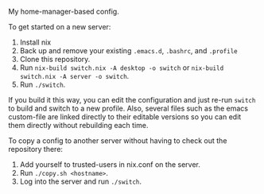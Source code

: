 My home-manager-based config.

To get started on a new server:

1. Install nix
2. Back up and remove your existing `.emacs.d`, `.bashrc`, and `.profile`
3. Clone this repository.
4. Run `nix-build switch.nix -A desktop -o switch` or `nix-build switch.nix -A server -o switch`.
5. Run `./switch`.

If you
build it this way, you can edit the configuration and just re-run
`switch` to build and switch to a new profile.  Also, several files
such as the emacs custom-file are linked directly to their editable
versions so you can edit them directly without rebuilding each time.

To copy a config to another server without having to check out the
repository there:

1. Add yourself to trusted-users in nix.conf on the server.
2. Run `./copy.sh <hostname>`.
3. Log into the server and run `./switch`.
